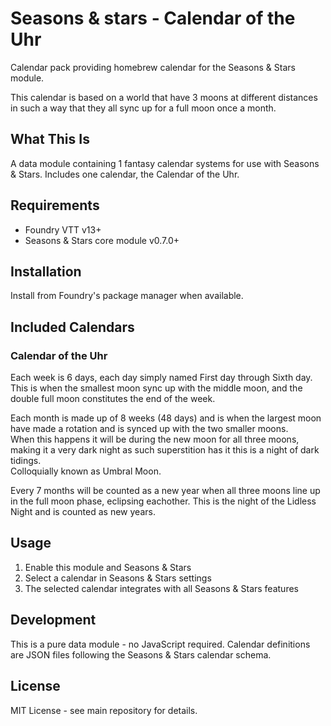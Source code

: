 # Seasons & stars - Calendar of the Uhr
Calendar pack providing homebrew calendar for the Seasons & Stars module.

This calendar is based on a world that have 3 moons at different distances in such a way that they all sync up for a full moon once a month.

## What This Is

A data module containing 1 fantasy calendar systems for use with Seasons & Stars. Includes one calendar, the Calendar of the Uhr.

## Requirements

- Foundry VTT v13+
- Seasons & Stars core module v0.7.0+

## Installation

Install from Foundry's package manager when available.

## Included Calendars

### Calendar of the Uhr
Each week is 6 days, each day simply named First day through Sixth day.  
This is when the smallest moon sync up with the middle moon, and the double full moon constitutes the end of the week.

Each month is made up of 8 weeks (48 days) and is when the largest moon have made a rotation and is synced up with the two smaller moons.  
When this happens it will be during the new moon for all three moons, making it a very dark night as such superstition has it this is a night of dark tidings.  
Colloquially known as Umbral Moon.

Every 7 months will be counted as a new year when all three moons line up in the full moon phase, eclipsing eachother. This is the night of the Lidless Night and is counted as new years.

## Usage

1. Enable this module and Seasons & Stars
2. Select a calendar in Seasons & Stars settings
3. The selected calendar integrates with all Seasons & Stars features

## Development

This is a pure data module - no JavaScript required. Calendar definitions are JSON files following the Seasons & Stars calendar schema.

## License

MIT License - see main repository for details.

